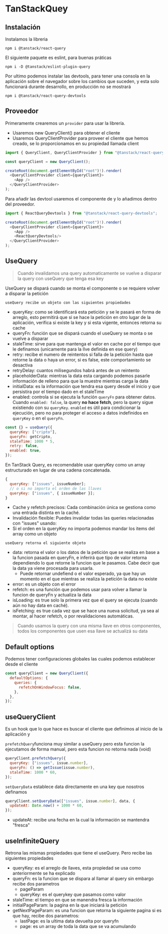 # TanStackQuey

## Instalación

Instalamos la libreria

`npm i @tanstack/react-query`

El siguiente paquete es eslint, para buenas práticas

`npm i -D @tanstack/eslint-plugin-query`

Por ultimo podemos instalar las devtools, para tener una consola en la aplicación sobre el navegador sobre los cambios que suceden, y esta solo funcionará durante desarrollo, en producción no se mostrará

`npm i @tanstack/react-query-devtools`

## Proveedor

Primeramente crearemos un `provider` para usar la librería.

- Usaremos new QueryClient() para obtener el cliente
- Usaremos QueryClientProvider para proveer el cliente que hemos creado, se lo proporcionamos en su propiedad llamada client

```js
import { QueryClient, QueryClientProvider } from "@tanstack/react-query";

const queryClient = new QueryClient();

createRoot(document.getElementById("root")!).render(
  <QueryClientProvider client={queryClient}>
    <App />
  </QueryClientProvider>
);
```

Para añadir las devtool usaremos el componente de <ReactQueryDevtools /> y lo añadimos dentro del proveedor.

```js
import { ReactQueryDevtools } from "@tanstack/react-query-devtools";

createRoot(document.getElementById("root")!).render(
  <QueryClientProvider client={queryClient}>
    <App />
    <ReactQueryDevtools/>
  </QueryClientProvider>
);

```

## UseQuery

> Cuando invalidamos una query automaticamente se vuelve a disparar la query con useQuery que tenga esa key

UseQuery se dispará cuando se monta el componente o se requiere volver a disparar la petición

`useQuery recibe un objeto con las siguientes propiedades`

- queryKey: como se identificará esta petición y se le pasará en forma de arreglo, esto permitirá que si se hace la petición en otro lugar de la aplicación, verifica si existe la key y si esta vigente, entonces retorna su cache
- queryFn: función que se dispará cuando el useQuery se monta o se vuelve a disparar
- staleTime: sirve para que mantenga el valor en cache por el tiempo que le definamos (unicamente para la llve definida en ese query)
- retry: recibe el numero de reintentos si falla de la petición hasta que retorne la data o haya un error, si es false, este comportamiento se desactiva
- retryDelay: cuantos milisegundos habrá antes de un reintento
- placeholderData: mientras la data esta cargando podemos pasarle información de relleno para que la muestre mientras carga la data
- initialData: es la información que tendra esa query desde el inicio y que persistira por el tiempo dado en el staleTime
- enabled: controla si se ejecuta la función `queryFn` para obtener datos. Cuando `enabled: false`, la query **no hace fetch**, pero la query sigue existiendo con su `queryKey`. `enabled` es útil para condicionar la ejecución, pero no para proteger el acceso a datos indefinidos en `queryKey` o en el `queryFn`.

```js
const {} = useQuery({
  queryKey: ["cripto"],
  queryFn: getCripto,
  staleTime: 1000 * 5,
  retry: false,
  enabled: true,
});
```

En TanStack Query, es recomendable usar queryKey como un array estructurado en lugar de una cadena concatenada.

```js
{
  queryKey: ["issues", issueNumber];
  // o si no importa el orden de las llaves
  queryKey: ["issues", { issueNumber }];
}
```

- Cache y refetch precisos: Cada combinación única se gestiona como una entrada distinta en la caché.
- Invalidación flexible: Puedes invalidar todas las queries relacionadas con "issues" usando:
- Si el orden en la queryKey no importa podemos mandar los items del array como un objeto

`useQuery retorna el siguiente objeto`

- data: retorna el valor o los datos de la petición que se realiza en base a la funcion pasada en queryFn, e inferirá que tipo de valor retorna dependiendo lo que retorne la funcion que le pasamos. Cabe decir que la data ya viene procesada para usarla.
  - Puede retornar undefiend o el valor esperado, ya que hay un momento en el que mientras se realiza la petición la data no existe
- error: es un objeto con el error
- refetch: es una función que podemos usar para volver a llamar la funcion de queryFn y actualiza la data
- isLoading: es true solo la primera vez que el query se ejecuta (cuando aún no hay data en caché).
- isFetching: es true cada vez que se hace una nueva solicitud, ya sea al montar, al hacer refetch, o por revalidaciones automáticas.

> Cuando usamos la query con una misma llave en otros componentes, todos los componentes que usen esa llave se actualizá su data

## Default options

Podemos tener configuraciones globales las cuales podemos establecer desde el cliente

```js
const queryClient = new QueryClient({
  defaultOptions: {
    queries: {
      refetchOnWindowFocus: false,
    },
  },
});
```

## useQueryClient

Es un hook que lo que hace es buscar el cliente que definimos al inicio de la aplicación y

`prefetchQuery`funciona muy similar a useQuery pero esta funcion la ejecutamos de forma manual, pero esta funcion no retorna nada (void)

```js
queryClient.prefetchQuery({
  queryKey: ["issues", issue.number],
  queryFn: () => getIssue(issue.number),
  staleTime: 1000 * 60,
});
```

`setQueryData` establece data directamente en una key que nosotros definamos

```js
queryClient.setQueryData(["issues", issue.number], data, {
  updateAt: Date.now() + 1000 * 60,
});
```

- updateAt: recibe una fecha en la cual la información se mantendra "fresca"

## useInfiniteQuery

Retrona las mismas propiedades que tiene el useQuery. Pero recibe las siguientes propiedades

- queryKey: es el arreglo de llaves, esta propiedad se usa como anteriormente se ha explicado
- queryFn: es la funcion que se dispara al llamar al query sin embargo recibe dos parametros
  - pageParam
  - queryKey: es el querykey que pasamos como valor
- staleTime: el tiempo en que se manendra fresca la información
- initialPageParam: la pagina en la que iniciará la petición
- getNextPageParam: es una funcion que retorna la siguiente pagina si es que hay, recibe dos parametros:
  - lastPage: es la ultima data devuelta por queryfn
  - page: es un array de toda la data que se va acumulando
